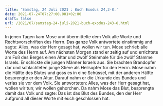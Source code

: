 ```yaml
---
title: 'Samstag, 24 Juli 2021 : Buch Exodus 24,3-8.'
date: 2021-07-24T07:27:00.001+02:00
draft: false
url: /2021/07/samstag-24-juli-2021-buch-exodus-243-8.html
---
```


In jenen Tagen kam Mose und übermittelte dem Volk alle Worte und Rechtsvorschriften des Herrn. Das ganze Volk antwortete einstimmig und sagte: Alles, was der Herr gesagt hat, wollen wir tun. Mose schrieb alle Worte des Herrn auf. Am nächsten Morgen stand er zeitig auf und errichtete am Fuß des Berges einen Altar und zwölf Steinmale für die zwölf Stämme Israels. Er schickte die jungen Männer Israels aus. Sie brachten Brandopfer dar und schlachteten junge Stiere als Heilsopfer für den Herrn. Mose nahm die Hälfte des Blutes und goss es in eine Schüssel, mit der anderen Hälfte besprengte er den Altar. Darauf nahm er die Urkunde des Bundes und verlas sie vor dem Volk. Sie antworteten: Alles, was der Herr gesagt hat, wollen wir tun; wir wollen gehorchen. Da nahm Mose das Blut, besprengte damit das Volk und sagte: Das ist das Blut des Bundes, den der Herr aufgrund all dieser Worte mit euch geschlossen hat.